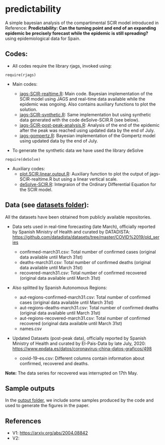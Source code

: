 # predictability
A simple bayesian analysis of the compartimental SCIR model introduced in Reference: **Predictability: Can the turning point and end of an expanding epidemic be precisely forecast while the epidemic is still spreading?** using epidemiological data for Spain.
## Codes:
- All codes require the library rjags, invoked using: 
```{r}
require(rjags)
```
- Main codes:
  + [jags-SCIR-realtime.R](https://github.com/mariocastro73/predictability/blob/master/jags-SCIR-realtime.R): Main code. Bayesian implementation of the SCIR model using JAGS and real-time data available while the epidemic was ongoing. Also contains auxiliary functions to plot the solution. 
  + [jags-SCIR-synthetic.R](https://github.com/mariocastro73/predictability/blob/master/jags-SCIR-synthetic.R): Same implementation but using synthetic data generated with the code deSolve-SCIR.R (see below).
  + [jags-SCIR-post-peak-analysis.R](https://github.com/mariocastro73/predictability/blob/master/jags-SCIR-post-peak-analysis.R): Analysis of the end of the epidemic after the peak was reached using updated data by the end of July.
  + [jags-gompertz.R](https://github.com/mariocastro73/predictability/blob/master/jags-gompertz.R): Bayesian implementation of the Gompertz model using updated data by the end of July.
 
- To generate the synthetic data we have used the library deSolve
```{r}
require(deSolve)
```
- Auxiliary codes:
  + [plot.SCIR.linear.output.R](https://github.com/mariocastro73/predictability/blob/master/plot.SCIR.linear.output.R): Auxiliary function to plot the output of jags-SCIR-realtime.R but using a linear vertical scale.
  + [deSolve-SCIR.R](https://github.com/mariocastro73/predictability/blob/master/deSolve-SCIR.R): Integraion of the Ordinary Differential Equation for the SCIR model.


## Data (see [datasets folder](https://github.com/mariocastro73/predictability/tree/master/datasets)):
All the datasets have been obtained from publicly available repositories. 
- Data sets used in real-time forecasting (late March), officially reported by Spanish Ministry of Health and curated by DATADISTA: 
https://github.com/datadista/datasets/tree/master/COVID%2019/old_series
  + confirmed-march31.csv: Total number of confirmed cases (original data available until March 31st)
  + deaths-march31.csv: Total number of confirmed deaths (original data available until March 31st)
  + recovered-march31.csv: Total number of confirmed recovered (original data available until March 31st)


- Also splitted by Spanish Autonomous Regions:
  + aut-regions-confirmed-march31.csv: Total number of confirmed cases (original data available until March 31st)
  + aut-regions-deaths-march31.csv: Total number of confirmed deaths (original data available until March 31st)
  + aut-regions-recovered-march31.csv: Total number of confirmed recovered (original data available until March 31st)
  + names.csv


- Updated Datasets (post-peak data), officially reported by Spanish Ministry of Health and curated by El-Pais-Data by late July, 2020:
https://www.epdata.es/datos/coronavirus-china-datos-graficos/498
  + covid-19-es.csv: Different columns contain information about confirmed, recovered and deaths.

**Note:** The data series for recovered was interrupted on 17th May. 

## Sample outputs
In the [output folder](https://github.com/mariocastro73/predictability/tree/master/output), we include some samples produced by the code and used to generate the figures in the paper.

## References
- V1: https://arxiv.org/abs/2004.08842
- V2: 
